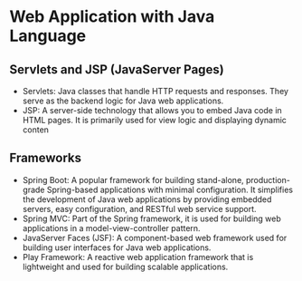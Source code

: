 # Web Application with Java Language
## Servlets and JSP (JavaServer Pages)
  - Servlets: Java classes that handle HTTP requests and responses. They serve as the backend logic for Java web applications.
  - JSP: A server-side technology that allows you to embed Java code in HTML pages. It is primarily used for view logic and displaying dynamic conten
## Frameworks 
  - Spring Boot: A popular framework for building stand-alone, production-grade Spring-based applications with minimal configuration. It simplifies the development of Java web applications by providing embedded servers, easy configuration, and RESTful web service support.
  - Spring MVC: Part of the Spring framework, it is used for building web applications in a model-view-controller pattern.
  - JavaServer Faces (JSF): A component-based web framework used for building user interfaces for Java web applications.
  - Play Framework: A reactive web application framework that is lightweight and used for building scalable applications.
